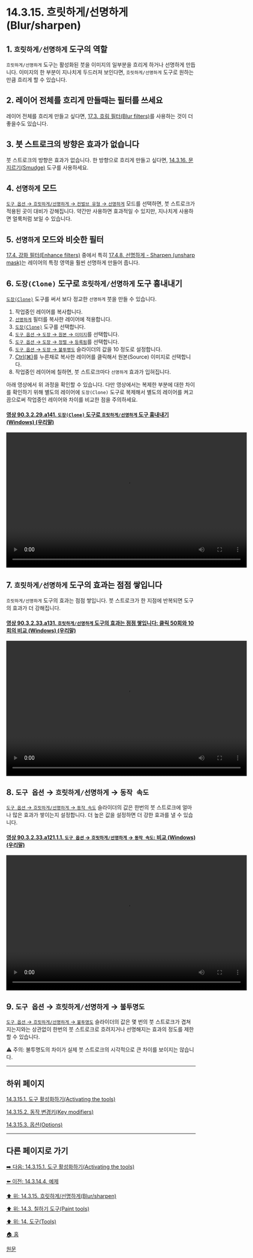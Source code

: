 # 14.3.15. 흐릿하게/선명하게(Blur/sharpen)

## 1. `흐릿하게/선명하게` 도구의 역할
`흐릿하게/선명하게` 도구는 활성화된 붓을 이미지의 일부분을 흐리게 하거나 선명하게 만듭니다. 이미지의 한 부분이 지나치게 두드러져 보인다면, `흐릿하게/선명하게` 도구로 원하는 만큼 흐리게 할 수 있습니다. 

## 2. 레이어 전체를 흐리게 만들때는 필터를 쓰세요
레이어 전체를 흐리게 만들고 싶다면, [17.3. 흐림 필터(Blur filters)](./17-03-00-blur-filters.md)를 사용하는 것이 더 좋을수도 있습니다.

## 3. 붓 스트로크의 방향은 효과가 없습니다
붓 스트로크의 방향은 효과가 없습니다. 한 방향으로 흐리게 만들고 싶다면, [14.3.16. 문지르기(Smudge)](./14-03-16-00-smudge.md) 도구를 사용하세요.

## 4. `선명하게` 모드
[`도구 옵션` → `흐릿하게/선명하게` → `컨벌브 유형` → `선명하게`](./14-03-15-03-options.md#14-03-15-03-s16-02) 모드를 선택하면, 붓 스트로크가 적용된 곳이 대비가 강해집니다. 약간만 사용하면 효과적일 수 있지만, 지나치게 사용하면 얼룩처럼 보일 수 있습니다.

## 5. `선명하게` 모드와 비슷한 필터
[17.4. 강화 필터(Enhance filters)](./17-04-00-enhance-filters.md) 중에서 특히 [17.4.8. 선명하게 - Sharpen (unsharp mask)](./17-04-08-sharpen-unsharp-mask.md)는 레이어의 특정 영역을 훨씬 선명하게 만들어 줍니다.


## 6. `도장(Clone)` 도구로 `흐릿하게/선명하게` 도구 흉내내기
[`도장(Clone)`](./14-03-12-00-clone.md) 도구를 써서 보다 정교한 `선명하게` 붓을 만들 수 있습니다.

1. 작업중인 레이어를 복사합니다.
2. [`선명하게`](./17-04-08-sharpen-unsharp-mask.md) 필터를 복사한 레이어에 적용합니다.
3. [`도장(Clone)`](./14-03-12-00-clone.md) 도구를 선택합니다.
4. [`도구 옵션` → `도장` → `원본` → `이미지`](./14-03-12-03-options.md#14-03-12-03-s16-01)를 선택합니다.
5. [`도구 옵션` → `도장` → `정렬` → `등록됨`](./14-03-12-03-options.md#14-03-12-03-s17-03)를 선택합니다.
6. [`도구 옵션` → `도장` → `불투명도`](./14-03-12-03-options.md#14-03-12-03-s2) 슬라이더의 값을 10 정도로 설정합니다.
7. [Ctrl(⌘)](./14-03-12-02-key_modifiers.md#14-03-12-02-s1)를 누른채로 복사한 레이어를 클릭해서 원본(Source) 이미지로 선택합니다.
8. 작업중인 레이어에 칠하면, 붓 스트로크마다 `선명하게` 효과가 입혀집니다.

아래 영상에서 위 과정을 확인할 수 있습니다. 다만 영상에서는 복제한 부분에 대한 차이를 확인하기 위해 별도의 레이어에 `도장(Clone)` 도구로 복제해서 별도의 레이어를 켜고 끔으로써 작업중인 레이어와 차이를 비교한 점을 주의하세요.

<a id="90-03-02-29-a141"></a>

#### [영상 90.3.2.29.a141. `도장(Clone)` 도구로 `흐릿하게/선명하게` 도구 흉내내기 (Windows) (우리말)](./90-03-02-29-clone.md#90-03-02-29-a141)
<video controls="controls" width="640" height="360" src="https://github.com/wonder13662/gimp/assets/15767104/1b984c2f-375a-49e0-b83f-c790bdeb9bca"></video>

## 7. `흐릿하게/선명하게` 도구의 효과는 점점 쌓입니다
`흐릿하게/선명하게` 도구의 효과는 점점 쌓입니다. 붓 스트로크가 한 지점에 반복되면 도구의 효과가 더 강해집니다.

<a id="90-03-02-33-a131"></a>

#### [영상 90.3.2.33.a131. `흐릿하게/선명하게` 도구의 효과는 점점 쌓입니다: 클릭 50회와 10회의 비교 (Windows) (우리말)](./90-03-02-33-blur_sharpen.md#90-03-02-33-a131)
<video controls="controls" width="640" height="360" src="https://github.com/wonder13662/gimp/assets/15767104/f668e6ee-17cb-4eed-af00-8b0876382653"></video>

## 8. `도구 옵션` → `흐릿하게/선명하게` → `동작 속도`
[`도구 옵션` → `흐릿하게/선명하게` → `동작 속도`](./14-03-15-03-options.md#14-03-15-03-s17) 슬라이더의 값은 한번의 붓 스트로크에 얼마나 많은 효과가 쌓이는지 설정합니다. 더 높은 값을 설정하면 더 강한 효과를 낼 수 있습니다.

<a id="90-03-02-33-a121-01-01"></a>

#### [영상 90.3.2.33.a121.1.1. `도구 옵션` → `흐릿하게/선명하게` → `동작 속도`: 비교 (Windows) (우리말)](./90-03-02-33-blur_sharpen.md#90-03-02-33-a121-01-01)
<video controls="controls" width="640" height="360" src="https://github.com/wonder13662/gimp/assets/15767104/fdf77960-2e80-4fa9-b7e2-1fe73b3e8b24"></video>

## 9. `도구 옵션` → `흐릿하게/선명하게` → `불투명도`
[`도구 옵션` → `흐릿하게/선명하게` → `불투명도`](./14-03-15-03-options.md#14-03-15-03-s2) 슬라이더의 값은 몇 번의 붓 스트로크가 겹쳐지는지와는 상관없이 한번의 붓 스트로크로 흐려지거나 선명해지는 효과의 정도를 제한할 수 있습니다.

⚠️ 주의: 불투명도의 차이가 실제 붓 스트로크의 시각적으로 큰 차이를 보이지는 않습니다.

***

## 하위 페이지

[14.3.15.1. 도구 활성화하기(Activating the tools)](./14-03-15-01-activating_the_tool.md)

[14.3.15.2. 동작 변경키(Key modifiers)](./14-03-15-02-key_modifiers.md)

[14.3.15.3. 옵션(Options)](./14-03-15-03-options.md)

***

## 다른 페이지로 가기

[➡️ 다음: 14.3.15.1. 도구 활성화하기(Activating the tools)](./14-03-15-01-activating_the_tool.md)

[⬅️ 이전: 14.3.14.4. 예제](./14-03-14-04-example.md)

[⬆️ 위: 14.3.15. 흐릿하게/선명하게(Blur/sharpen)](./14-03-15-00-blur-sharpen.md)

[⬆️ 위: 14.3. 칠하기 도구(Paint tools)](./14-03-00-paint-tools.md)

[⬆️ 위: 14. 도구(Tools)](./14-00-tools.md)

[🏠 홈](./00-home.md)

[원문](https://docs.gimp.org/2.10/ko/gimp-tool-convolve.html)